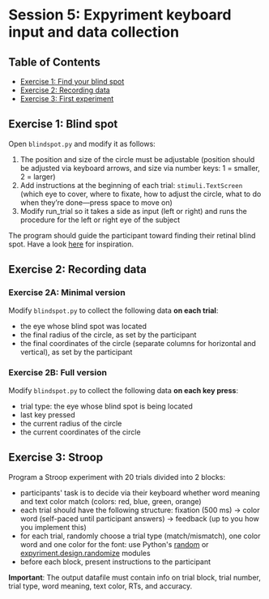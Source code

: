 # Session 5: Expyriment keyboard input and data collection

## Table of Contents
- [Exercise 1: Find your blind spot](#exercise-1-blind-spot)
- [Exercise 2: Recording data](#exercise-2-recording-data)
- [Exercise 3: First experiment](#exercise-3-stroop)

## Exercise 1: Blind spot
Open `blindspot.py` and modify it as follows:

1. The position and size of the circle must be adjustable (position should be adjusted via keyboard arrows, and size via number keys: 1 = smaller, 2 = larger)
2. Add instructions at the beginning of each trial: `stimuli.TextScreen` (which eye to cover, where to fixate, how to adjust the circle, what to do when they’re done—press space to move on)
3. Modify run_trial so it takes a side as input (left or right) and runs the procedure for the left or right eye of the subject

The program should guide the participant toward finding their retinal blind spot. Have a look [here](https://www.youtube.com/watch?v=pJPHFTa5Las) for inspiration.

## Exercise 2: Recording data
### Exercise 2A: Minimal version
Modify `blindspot.py` to collect the following data **on each trial**:

- the eye whose blind spot was located
- the final radius of the circle, as set by the participant
- the final coordinates of the circle (separate columns for horizontal and vertical), as set by the participant

### Exercise 2B: Full version
Modify `blindspot.py` to collect the following data **on each key press**:

- trial type: the eye whose blind spot is being located
- last key pressed
- the current radius of the circle
- the current coordinates of the circle

## Exercise 3: Stroop
Program a Stroop experiment with 20 trials divided into 2 blocks:

- participants' task is to decide via their keyboard whether word meaning and text color match (colors: red, blue, green, orange)
- each trial should have the following structure: fixation (500 ms) $\rightarrow$ color word (self-paced until participant answers) $\rightarrow$ feedback (up to you how you implement this)
- for each trial, randomly choose a trial type (match/mismatch), one color word and one color for the font: use Python's [random](https://docs.python.org/3/library/random.html) or [expyriment.design.randomize](https://docs.expyriment.org/expyriment.design.randomize.html) modules
- before each block, present instructions to the participant

**Important**: The output datafile must contain info on trial block, trial number, trial type, word meaning, text color, RTs, and accuracy.